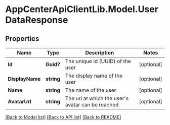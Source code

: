 # AppCenterApiClientLib.Model.UserDataResponse
## Properties

Name | Type | Description | Notes
------------ | ------------- | ------------- | -------------
**Id** | **Guid?** | The unique id (UUID) of the user | [optional] 
**DisplayName** | **string** | The display name of the user | [optional] 
**Name** | **string** | The name of the user | [optional] 
**AvatarUrl** | **string** | The url at which the user&#x27;s avatar can be reached | [optional] 

[[Back to Model list]](../README.md#documentation-for-models) [[Back to API list]](../README.md#documentation-for-api-endpoints) [[Back to README]](../README.md)

